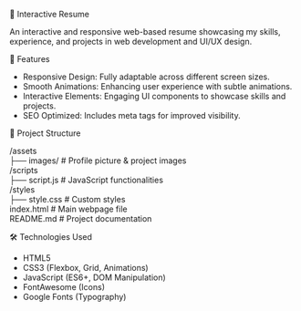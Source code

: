 📌 Interactive Resume

An interactive and responsive web-based resume showcasing my skills, experience, and projects in web development and UI/UX design.


🚀 Features

- Responsive Design: Fully adaptable across different screen sizes.
- Smooth Animations: Enhancing user experience with subtle animations.
- Interactive Elements: Engaging UI components to showcase skills and projects.
- SEO Optimized: Includes meta tags for improved visibility.


📂 Project Structure

/assets  
   ├── images/      # Profile picture & project images  
/scripts  
   ├── script.js    # JavaScript functionalities  
/styles  
   ├── style.css    # Custom styles  
index.html          # Main webpage file  
README.md           # Project documentation


🛠️ Technologies Used

- HTML5
- CSS3 (Flexbox, Grid, Animations)
- JavaScript (ES6+, DOM Manipulation)
- FontAwesome (Icons)
- Google Fonts (Typography)
